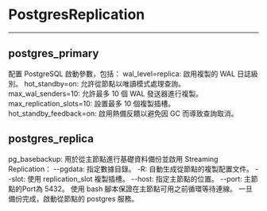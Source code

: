 # PostgresReplication
-----

## postgres_primary
配置 PostgreSQL 啟動參數，包括：
wal_level=replica: 啟用複製的 WAL 日誌級別。
hot_standby=on: 允許從節點以唯讀模式處理查詢。
max_wal_senders=10: 允許最多 10 個 WAL 發送器進行複製。
max_replication_slots=10: 設置最多 10 個複製插槽。
hot_standby_feedback=on: 啟用熱備反饋以避免因 GC 而導致查詢取消。

## postgres_replica
pg_basebackup: 用於從主節點進行基礎資料備份並啟用 Streaming Replication：
--pgdata: 指定數據目錄。
-R: 自動生成從節點的複製配置文件。
--slot: 使用 replication_slot 複製插槽。
--host: 指定主節點的位置。
--port: 主節點的Port為 5432。
使用 bash 腳本保證在主節點可用之前循環等待連線。
一旦備份完成，啟動從節點的 postgres 服務。
